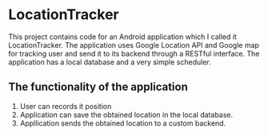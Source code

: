 # LocationTracker
This project contains code for an Android application which I called it LocationTracker.
The application uses Google Location API and Google map for tracking user and send it to its backend through a RESTful interface.
The application has a local database and a very simple scheduler. 
## The functionality of the application
1. User can records it position
2. Application can save the obtained location in the local database.
3. Appllication sends the obtained location to a custom backend.
